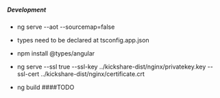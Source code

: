 ##### Development
* ng serve --aot --sourcemap=false
* types need to be declared at tsconfig.app.json
* npm install @types/angular

* ng serve --ssl true --ssl-key ../kickshare-dist/nginx/privatekey.key --ssl-cert ../kickshare-dist/nginx/certificate.crt
* ng build
####TODO